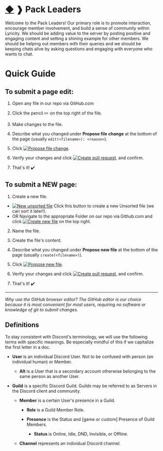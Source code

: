 # [◆](/../../) ❱ Pack Leaders

Welcome to the Pack Leaders! Our primary role is to promote interaction, encourage member involvement, and build a sense of community within Lyricity. We should be adding value to the server by posting positive and engaging content and setting a shining example for other members. We should be helping out members with their queries and we should be keeping chats alive by asking questions and engaging with everyone who wants to chat.

# Quick Guide

## To submit a page edit:

1. Open any file in our repo via GitHub.com

2. Click the pencil ✏️ on the top right of the file.

3. Make changes to the file.

4. Describe what you changed under **Propose file change** at the bottom of the page (usually `edit(<filename>): <reason>`).

5. Click [![Propose file change](https://img.shields.io/badge/Propose_file_change-brightgreen)](#).

6. Verify your changes and click [![Create pull request](https://img.shields.io/badge/Create_pull_request-brightgreen)](#), and confirm.

7. That's it! ✔️

## To submit a NEW page:

1. Create a new file.

  - [![New unsorted file](https://img.shields.io/badge/New_file-blue)](https://github.com/lyricity/kb/new/master/Unsorted) Click this button to create a new Unsorted file (we can sort it later!).
  - OR Navigate to the appropriate Folder on our repo via Github.com and click [![Create new file](https://img.shields.io/badge/Create_new_file-lightgray)](#) on the top right.

2. Name the file.

3. Create the file's content.

4. Describe what you changed under **Propose new file** at the bottom of the page (usually `create(<filename>)`).

5. Click [![Propose new file](https://img.shields.io/badge/Propose_new_file-brightgreen)](#).

6. Verify your changes and click [![Create pull request](https://img.shields.io/badge/Create_pull_request-brightgreen)](#), and confirm.

7. That's it! ✔️

--------------------------------------------------------------------------------

_Why use the GitHub browser editor? The GitHub editor is our choice because it is most convenient for most users, requiring no software or knowledge of git to submit changes._

## Definitions

To stay consistent with Discord's terminology, we will use the following terms with specific meanings. Be especially mindful of this if we capitalize the first letter in a doc.

- **User** is an individual Discord User. Not to be confused with person (an individual human) or Member.

  - **Alt** is a User that is a secondary account otherwise belonging to the same person as another User.

- **Guild** is a specific Discord Guild. Guilds may be referred to as Servers in the Discord client and community.

  - **Member** is a certain User's presence in a Guild.

    - **Role** is a Guild Member Role.

    - **Presence** is the Status and [game or custom] Presence of Guild Members.

      - **Status** is Online, Idle, DND, Invisible, or Offline.

  - **Channel** represents an individual Discord channel.

<!-- TAGS --> <!-- index about readme -->
